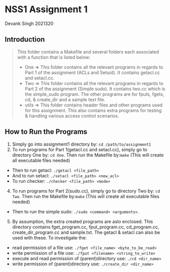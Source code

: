 # NSS1 Assignment 1
Devank Singh
2021320

## Introduction
> This folder contains a Makefile and several folders each associated with a function that is listed below:
> - One => This folder contains all the relevant programs in regards to Part 1 of the    assignment (ACLs and Setuid). It contains getacl.cc and setacl.cc.
> - Two => This folder contains all the relevant programs in regards to Part 2 of the    assignment (Simple sudo). It contains two.cc which is the simple_sudo program. The other programs are for fputs, fgets, cd, & create_dir and a sample text file.
> - utils => This folder contains header files and other programs used for this assignment. This also contains extra programs for testing & handling various access control scenarios.

## How to Run the Programs
1. Simply go into assignment1 directory by:
`cd /path/to/assignment1` 
3. To run programs for Part 1(getacl.cc and setacl.cc), simply go to directory One by: `cd One`. Then run the Makefile by:`make` (This will create all executable files needed)
 - Then to run getacl: `./getacl <file_path>`
 - And to run setacl: `./setacl <file_path> <new_acl>`
 - To run checker: `./checker <file_path> <mode>`
4.  To run programs for Part 2(sudo.cc), simply go to directory Two by: `cd Two`. Then run the Makefile by:`make` (This will create all executable files needed)
 - Then to run the simple sudo: `./sudo <command> <arguments>`.

5. By assumption, the extra created programs are aslo enclosed. This directory contains fget_program.cc, fput_program.cc, cd_program.cc, create_dir_program.cc and sample.txt. The getacl & setacl can also be used with these. To investigate the:
 - read permission of a file use: `./fget <file_name> <byte_to_be_read>`
 - write permission of a file use: `./fput <filename> <string_to_write>`
 - execute and read permission of (parent)directory use: `./cd <dir_name>`
 - write permission of (parent)directory use: `./create_dir <dir_name>`
